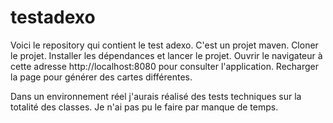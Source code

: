 # testadexo
Voici le repository qui contient le test adexo.
C'est un projet maven.
Cloner le projet.
Installer les dépendances et lancer le projet.
Ouvrir le navigateur à cette adresse http://localhost:8080 pour consulter l'application.
Recharger la page pour générer des cartes différentes.

Dans un environnement réel j'aurais réalisé des tests techniques sur la totalité des classes. Je n'ai pas pu le faire par manque de temps.
